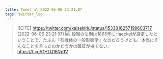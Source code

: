 ```yaml
---
title: Tweet at 2022-06-06 23:21:07
tags: twitter_log
---
```


> [!CITE] https://twitter.com/kaisekiriu/status/1533816257199603717 (2022-06-06 23:21:07)
> ![](https://twitter.com/kaisekiriu/status/1533816257199603717)
> 段階の法則は1866年にHaeckelが設定したということで、たぶん『有機体の一般形態学』なのだろうけども、本当にそんなことを言ったのかどうかは確証が持てない。
> https://t.co/GHLQ16Qp1V
